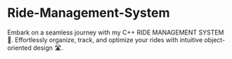 # Ride-Management-System
 Embark on a seamless journey with my C++ RIDE MANAGEMENT SYSTEM 🚗. Effortlessly organize, track, and optimize your rides with intuitive object-oriented design 🛣️.
